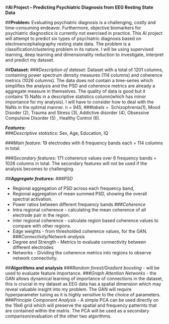 #**AI Project – Predicting Psychiatric Diagnosis from EEG Resting State Data**

##**Problem:** Evaluating psychiatric diagnosis is a challenging, costly and time-consuming endeavor. 
Furthermore, objective biomarkers for psychiatric diagnostics is currently not exercised in practice. This AI project will attempt to predict six types of psychiatric diagnosis based on electroencephalography resting state data. 
The problem is a classification/clustering problem in its nature. I will be using supervised learning, deep learning and dimensionality reduction to investigate, interpret and predict my dataset.

##**Dataset:** 
###*Description of dataset:* Dataset with a total of 1201 columns, containing power spectrum density measures (114 columns) and coherence metrics (1026 columns). 
The data does not contain a time-series which simplifies the analysis and the PSD and coherence metrics are already a aggregate measure in themselves. 
The quality of data is good but it contains 15 NaNs in a descriptive statistics column(which has minor importance for my analysis). I will have to consider how to deal with the NaNs in the optimal manner.
n = 945, 
###*labels* =  Schizophrenia(1), Mood Disoder (2), Trauma and Stress (3), Addictive disorder (4), Obsessive Compulsive Disorder (5) , Healthy Control (6). 

***Features:***  
###*Descriptive statistics:* Sex, Age, Education, IQ

###*Main feature:* 19 electrodes with 6 frequency bands each = 114 columns in total.

###*Secondary features:* 171 coherence values over 6 frequency bands = 1026 columns in total. The secondary features will not be used if the analysis becomes to challenging. 

##***Aggregate features*:** 
###*PSD*
- Regional aggregation of PSD across each frequency band,
- Regional aggregation of mean summed PSD, showing the overall spectral activation.
- Power ratios between different frequency bands
###*Coherence*
- Intra regional coherence - calculating the mean coherence of all electrode pair in the region.
- inter regional coherence - calculate region based coherence values to compare with other regions.
- Edge weights - from thresholded coherence values, for the GAN.
###*Connectivity/Network analysis*
- Degree and Strength - Metrics to evaluate connectivity between different electrodes
- Networks - Dividing the coherence metrics into regions to observe network connectivity.

##**Algorithms and analysis**
###*Random forest/Gradient boosting -* will be used to evaluate feature importance. 
###*Graph Attention Networks* - the GAN allows dynamical learning of importance of connections in the dataset, this is crucial in my dataset as EEG data has a spatial dimension which may reveal valuable insight into my problem. 
The GAN will require hyperparameter tuning as it is highly sensitive to the choice of parameters.
###*Principle Component Analysis* - A simple PCA can be used directly on the 19x6 grid which will preserve the spatial and frequency patternts that are contained within the matrix. 
The PCA will be used as a secondary comparison/evaluation of the other two algorithms.
